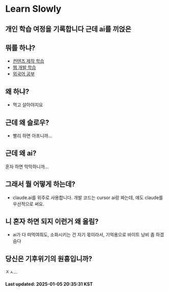 # Learn Slowly
## 개인 학습 여정을 기록합니다 근데 ai를 끼얹은

## 뭐를 하냐?
- [컨텐츠 제작 학습](content-production)
- [웹 개발 학습](webdev)
- [외국어 공부](foreign-lang)

## 왜 하냐?
- 먹고 살아야지요

## 근데 왜 슬로우?
- 빨리 하면 아프니까…

## 근데 왜 ai?
혼자 하면 막막하니까…

## 그래서 뭘 어떻게 하는데?
- claude.ai를 위주로 사용합니다. 개발 코드는 cursor ai랑 짜는데, 얘도 claude를 우선적으로 써요.

## 니 혼자 하면 되지 이런거 왜 올림?
- ai가 다 떠먹여줘도, 소화시키는 건 자기 몫이라서, 기억용으로 바이트 낭비 좀 하겠슴다

## 당신은 기후위기의 원흉입니까?
ㅈㅅ…
#### Last updated: 2025-01-05 20:35:31 KST
